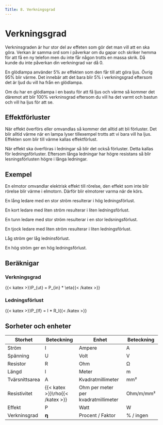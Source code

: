 ```yaml
---
Title: 8. Verkningsgrad
---
```

# Verkningsgrad

Verkninsgraden är hur stor del av effeten som gör det man vill att en ska göra. Verkan är samma ord som i påverkar om du gapar och skriker hemma för att få en ny telefon men du inte får någon trotts en massa skrik. Då kunde du inte påverkan din verkningrad var då 0.

En glödlampa använder 5% av effekten som den får till att göra ljus. Övrig 95% blir värme. Det innebär att det bara blir 5% i verkningsgrad eftersom det är ljud du vill ha från en glödlampa.

Om du har en glödlampa i en bastu för att få ljus och värme så kommer det däremot att blir 100% verkninsgrad eftersom du vill ha det varmt och bastun och vill ha ljus för att se.

## Effektförluster
När effekt överförs eller omvandlas så kommer det alltid att bli förluster.
Det blir alltid värme när en lampa lyser tillexempel trotts att vi bara vill ha ljus. Effekten som blir till värme kallas effektförlust.

När effekt ska överföras i ledningar så blir det också förluster. Detta kallas för ledningsförluster. Eftersom långa ledningar har högre resistans så blir lesningsförlusten högre i långa ledningar.

## Exempel
En elmotor omvandlar elektrisk effekt till rörelse, den effekt som inte blir rörelse blir värme i elmotorn. Därför blir elmotorer varma när de körs.

En lång ledare med en stor ström resulterar i hög ledningsförlust.

En kort ledare med liten ström resulterar i liten ledningsförlust.

En tunn ledare med stor ström resulterar i en stor ledsningsförlust.

En tjock ledare med liten ström resulterar i liten ledningsförlust.

Låg ström ger låg ledninsförlust.

En hög ström ger en hög ledningsförlust.

## Beräknigar

### Verkningsgrad
{{< katex >}}P_{ut} = P_{in} * \eta{{< /katex >}} 

### Ledningsförlust
{{< katex >}}P_{lf} = I * R_l{{< /katex >}} 


## Sorheter och enheter
| Storhet      | Beteckning | Enhet       | Beteckning |
| ------------ | ------------------ | ----------- | ---------------- |
| Ström        | I                  | Ampere      | A                |
| Spänning     | U                  | Volt        | V                |
| Resistor     | R                  | Ohm         | Ω                |
| Längd        | l                  | Meter       | m                |
| Tvärsnittsarea | A                | Kvadratmillimeter | mm²| 
| Resistivitet | {{< katex >}}\rho{{< /katex >}} | Ohm per meter per kvadratmillimeter | Ohm/m/mm² | 
| Effekt       | P                  | Watt        | W                |
| Verkninsgrad | 𝝶                  | Procent / Faktor     | % / ingen                | 

